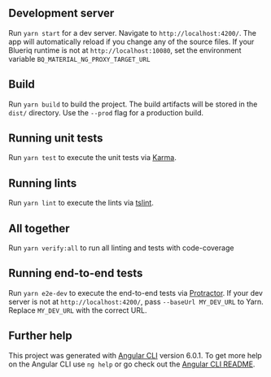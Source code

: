 
## Development server

Run `yarn start` for a dev server. Navigate to `http://localhost:4200/`. The app will automatically reload if you change any of the source files.
If your Blueriq runtime is not at `http://localhost:10080`, set the environment variable `BQ_MATERIAL_NG_PROXY_TARGET_URL`

## Build

Run `yarn build` to build the project. The build artifacts will be stored in the `dist/` directory. Use the `--prod` flag for a production build.

## Running unit tests

Run `yarn test` to execute the unit tests via [Karma](https://karma-runner.github.io).

## Running lints

Run `yarn lint` to execute the lints via [tslint](https://palantir.github.io/tslint/rules/).

## All together

Run `yarn verify:all` to run all linting and tests with code-coverage

## Running end-to-end tests

Run `yarn e2e-dev` to execute the end-to-end tests via [Protractor](http://www.protractortest.org/).
If your dev server is not at `http://localhost:4200/`, pass `--baseUrl MY_DEV_URL` to Yarn. Replace `MY_DEV_URL` with the correct URL.

## Further help

This project was generated with [Angular CLI](https://github.com/angular/angular-cli) version 6.0.1.
To get more help on the Angular CLI use `ng help` or go check out the [Angular CLI README](https://github.com/angular/angular-cli/blob/master/README.md).
